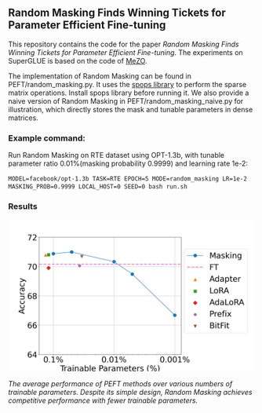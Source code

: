## Random Masking Finds Winning Tickets for Parameter Efficient Fine-tuning

This repository contains the code for the paper *Random Masking Finds Winning Tickets for Parameter Efficient Fine-tuning*. 
The experiments on SuperGLUE is based on the code of [MeZO](https://github.com/princeton-nlp/MeZO/tree/main).

The implementation of Random Masking can be found in PEFT/random_masking.py. It uses the [spops library](https://github.com/IST-DASLab/spops/tree/main) to perform the sparse matrix operations. Install spops library before running it. 
We also provide a naive version of Random Masking in PEFT/random_masking_naive.py for illustration, which directly stores the mask and tunable parameters in dense matrices.

### Example command:

Run Random Masking on RTE dataset using OPT-1.3b, with tunable parameter ratio 0.01%(masking probability 0.9999) and learning rate 1e-2:
```
MODEL=facebook/opt-1.3b TASK=RTE EPOCH=5 MODE=random_masking LR=1e-2 MASKING_PROB=0.9999 LOCAL_HOST=0 SEED=0 bash run.sh
```

### Results

![My image](assets/intro.png)

*The average performance of PEFT methods over various numbers of trainable parameters. Despite its simple design, Random Masking achieves competitive performance with fewer trainable parameters.*



